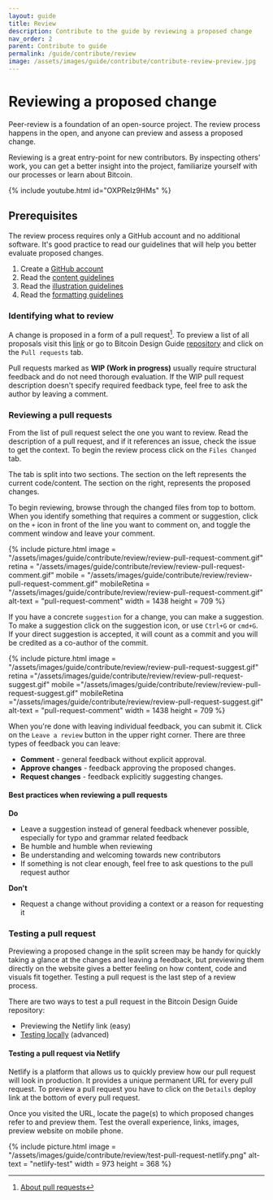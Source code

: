 ```yaml
---
layout: guide
title: Review
description: Contribute to the guide by reviewing a proposed change
nav_order: 2
parent: Contribute to guide
permalink: /guide/contribute/review
image: /assets/images/guide/contribute/contribute-review-preview.jpg
---
```


# Reviewing a proposed change

Peer-review is a foundation of an open-source project. The review process happens in the open, and anyone can preview and assess a proposed change.

Reviewing is a great entry-point for new contributors. By inspecting others' work, you can get a better insight into the project, familiarize yourself with our processes or learn about Bitcoin.

{% include youtube.html id="OXPReIz9HMs" %}

## Prerequisites

The review process requires only a GitHub account and no additional software. It's good practice to read our guidelines that will help you better evaluate proposed changes.

1. Create a [GitHub account](https://github.com/)
2. Read the [content guidelines](content-guidelines.md)
3. Read the [illustration guidelines](illustration-guidelines.md)
4. Read the [formatting guidelines](formatting.md)

### Identifying what to review

A change is proposed in a form of a pull request[^1]. To preview a list of all proposals visit this [link](https://github.com/BitcoinDesign/Guide/pulls) or go to Bitcoin Design Guide [repository](https://github.com/BitcoinDesign/Guide/) and click on the `Pull requests` tab.

Pull requests marked as **WIP (Work in progress)** usually require structural feedback and do not need thorough evaluation. If the WIP pull request description doesn't specify required feedback type, feel free to ask the author by leaving a comment.

### Reviewing a pull requests

From the list of pull request select the one you want to review. Read the description of a pull request, and if it references an issue, check the issue to get the context. To begin the review process click on the `Files Changed` tab.

The tab is split into two sections. The section on the left represents the current code/content. The section on the right, represents the proposed changes.

To begin reviewing, browse through the changed files from top to bottom. When you identify something that requires a comment or suggestion, click on the `+` icon in front of the line you want to comment on, and toggle the comment window and leave your comment.

{% include picture.html
   image = "/assets/images/guide/contribute/review/review-pull-request-comment.gif"
   retina = "/assets/images/guide/contribute/review/review-pull-request-comment.gif"
   mobile = "/assets/images/guide/contribute/review/review-pull-request-comment.gif"
   mobileRetina = "/assets/images/guide/contribute/review/review-pull-request-comment.gif"
   alt-text = "pull-request-comment"
   width = 1438
   height = 709
%}

If you have a concrete `suggestion` for a change, you can make a suggestion. To make a suggestion click on the suggestion icon, or use `Ctrl+G` or `cmd+G`. If your direct suggestion is accepted, it will count as a commit and you will be credited as a co-author of the commit.

{% include picture.html
   image = "/assets/images/guide/contribute/review/review-pull-request-suggest.gif"
   retina ="/assets/images/guide/contribute/review/review-pull-request-suggest.gif"
   mobile ="/assets/images/guide/contribute/review/review-pull-request-suggest.gif"
   mobileRetina ="/assets/images/guide/contribute/review/review-pull-request-suggest.gif"
   alt-text = "pull-request-comment"
   width = 1438
   height = 709
%}

When you're done with leaving individual feedback, you can submit it. Click on the `Leave a review` button in the upper right corner. There are three types of feedback you can leave:

- **Comment** - general feedback without explicit approval.
- **Approve changes** - feedback approving the proposed changes.
- **Request changes** - feedback explicitly suggesting changes.

#### Best practices when reviewing a pull requests

**Do**

- Leave a suggestion instead of general feedback whenever possible, especially for typo and grammar related feedback
- Be humble and humble when reviewing
- Be understanding and welcoming towards new contributors
- If something is not clear enough, feel free to ask questions to the pull request author

**Don't**
- Request a change without providing a context or a reason for requesting it

### Testing a pull request
Previewing a proposed change in the split screen may be handy for quickly taking a glance at the changes and leaving a feedback, but previewing them directly on the website gives a better feeling on how content, code and visuals fit together. Testing a pull request is the last step of a review process.

There are two ways to test a pull request in the Bitcoin Design Guide repository:
- Previewing the Netlify link (easy)
- [Testing locally](https://github.com/BitcoinDesign/Guide#how-to-build-and-run-the-site-locally) (advanced)

#### Testing a pull request via Netlify

Netlify is a platform that allows us to quickly preview how our pull request will look in production. It provides a unique permanent URL for every pull request. To preview a pull request you have to click on the `Details` deploy link at the bottom of every pull request.

Once you visited the URL, locate the page(s) to which proposed changes refer to and preview them. Test the overall experience, links, images, preview website on mobile phone.

{% include picture.html
   image = "/assets/images/guide/contribute/review/test-pull-request-netlify.png"
   alt-text = "netlify-test"
   width = 973
   height = 368
%}

[^1]:[About pull requests](https://docs.github.com/en/github/collaborating-with-issues-and-pull-requests/about-pull-requests)
